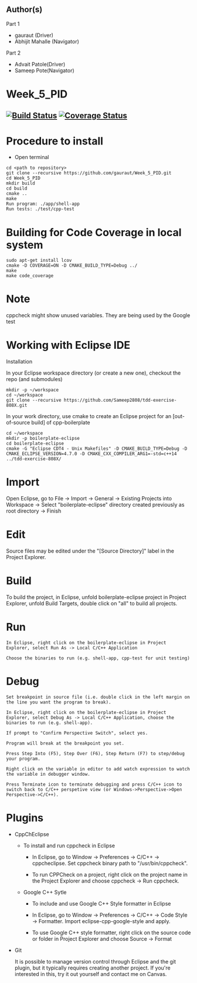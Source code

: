 ## Author(s)
Part 1
- gauraut (Driver)
- Abhijit Mahalle (Navigator)

Part 2
- Advait Patole(Driver)
- Sameep Pote(Navigator)

# Week_5_PID
[![Build Status](https://app.travis-ci.com/advaitp/Week_5_PID.svg?branch=master)](https://app.travis-ci.com/advaitp/Week_5_PID)
[![Coverage Status](https://coveralls.io/repos/github/advaitp/Week_5_PID/badge.svg?branch=master)](https://coveralls.io/github/advaitp/Week_5_PID?branch=master)
---
# Procedure to install
- Open terminal
```
cd <path to repository>
git clone --recursive https://github.com/gauraut/Week_5_PID.git
cd Week_5_PID
mkdir build
cd build
cmake ..
make
Run program: ./app/shell-app
Run tests: ./test/cpp-test
```
# Building for Code Coverage in local system
```
sudo apt-get install lcov
cmake -D COVERAGE=ON -D CMAKE_BUILD_TYPE=Debug ../
make
make code_coverage
```

# Note
cppcheck might show unused variables. They are being used by the Google test

# Working with Eclipse IDE

Installation

In your Eclipse workspace directory (or create a new one), checkout the repo (and submodules)

```
mkdir -p ~/workspace
cd ~/workspace
git clone --recursive https://github.com/Sameep2808/tdd-exercise-808X.git
```
In your work directory, use cmake to create an Eclipse project for an [out-of-source build] of cpp-boilerplate

```
cd ~/workspace
mkdir -p boilerplate-eclipse
cd boilerplate-eclipse
cmake -G "Eclipse CDT4 - Unix Makefiles" -D CMAKE_BUILD_TYPE=Debug -D CMAKE_ECLIPSE_VERSION=4.7.0 -D CMAKE_CXX_COMPILER_ARG1=-std=c++14 ../tdd-exercise-808X/
```
# Import

Open Eclipse, go to File -> Import -> General -> Existing Projects into Workspace -> Select "boilerplate-eclipse" directory created previously as root directory -> Finish
# Edit

Source files may be edited under the "[Source Directory]" label in the Project Explorer.
# Build

To build the project, in Eclipse, unfold boilerplate-eclipse project in Project Explorer, unfold Build Targets, double click on "all" to build all projects.
# Run

    In Eclipse, right click on the boilerplate-eclipse in Project Explorer, select Run As -> Local C/C++ Application

    Choose the binaries to run (e.g. shell-app, cpp-test for unit testing)

# Debug

    Set breakpoint in source file (i.e. double click in the left margin on the line you want the program to break).

    In Eclipse, right click on the boilerplate-eclipse in Project Explorer, select Debug As -> Local C/C++ Application, choose the binaries to run (e.g. shell-app).

    If prompt to "Confirm Perspective Switch", select yes.

    Program will break at the breakpoint you set.

    Press Step Into (F5), Step Over (F6), Step Return (F7) to step/debug your program.

    Right click on the variable in editor to add watch expression to watch the variable in debugger window.

    Press Terminate icon to terminate debugging and press C/C++ icon to switch back to C/C++ perspetive view (or Windows->Perspective->Open Perspective->C/C++).

# Plugins

- CppChEclipse

   - To install and run cppcheck in Eclipse

      -  In Eclipse, go to Window -> Preferences -> C/C++ -> cppcheclipse. Set cppcheck binary path to "/usr/bin/cppcheck".

      - To run CPPCheck on a project, right click on the project name in the Project Explorer and choose cppcheck -> Run cppcheck.

   - Google C++ Sytle

      - To include and use Google C++ Style formatter in Eclipse

      -  In Eclipse, go to Window -> Preferences -> C/C++ -> Code Style -> Formatter. Import eclipse-cpp-google-style and apply.

      -  To use Google C++ style formatter, right click on the source code or folder in Project Explorer and choose Source -> Format

- Git

    It is possible to manage version control through Eclipse and the git plugin, but it typically requires creating another project. If you're interested in this, try it out yourself and contact me on Canvas.


